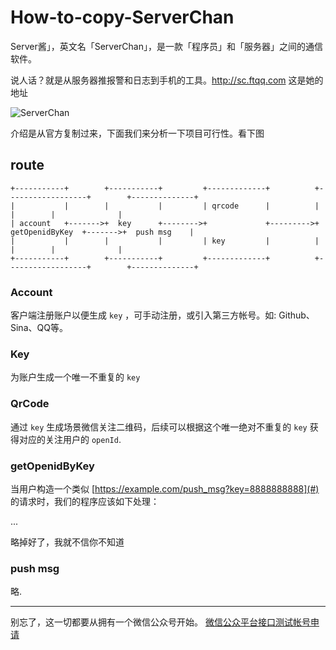 # How-to-copy-ServerChan

Server酱」，英文名「ServerChan」，是一款「程序员」和「服务器」之间的通信软件。 

说人话？就是从服务器推报警和日志到手机的工具。http://sc.ftqq.com 这是她的地址

![ServerChan](http://anime-img.stor.sinaapp.com/55ec21e37e46b.gif)



介绍是从官方复制过来，下面我们来分析一下项目可行性。看下图

## route
```
+-----------+        +-----------+         +-------------+          +------------------+        +--------------+
|           |        |           |         | qrcode      |          |                  |        |              |
| account   +------->+  key      +-------->+             +--------->+  getOpenidByKey  +------->+  push msg    |
|           |        |           |         | key         |          |                  |        |              |
+-----------+        +-----------+         +-------------+          +------------------+        +--------------+

```


### Account

客户端注册账户以便生成 `key` ，可手动注册，或引入第三方帐号。如: Github、Sina、QQ等。

### Key

为账户生成一个唯一不重复的 `key` 

### QrCode

通过 `key` 生成场景微信关注二维码，后续可以根据这个唯一绝对不重复的 `key` 获得对应的关注用户的 `openId`.

### getOpenidByKey

当用户构造一个类似 [https://example.com/push_msg?key=8888888888](#) 的请求时，我们的程序应该如下处理：

... 

略掉好了，我就不信你不知道


###  push msg

略.



---
别忘了，这一切都要从拥有一个微信公众号开始。 [微信公众平台接口测试帐号申请](http://mp.weixin.qq.com/debug/cgi-bin/sandbox?t=sandbox/login)
